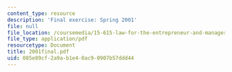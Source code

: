 ```yaml
---
content_type: resource
description: 'Final exercise: Spring 2001'
file: null
file_location: /coursemedia/15-615-law-for-the-entrepreneur-and-manager-spring-2003/085e89cf2a9ab1e40ac90907b57ddd44_2001final.pdf
file_type: application/pdf
resourcetype: Document
title: 2001final.pdf
uid: 085e89cf-2a9a-b1e4-0ac9-0907b57ddd44
---
```

